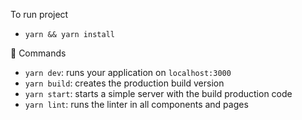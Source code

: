 To run project
  - `yarn && yarn install`

🔨 Commands
- `yarn dev`: runs your application on `localhost:3000`
- `yarn build`: creates the production build version
- `yarn start`: starts a simple server with the build production code
- `yarn lint`: runs the linter in all components and pages
